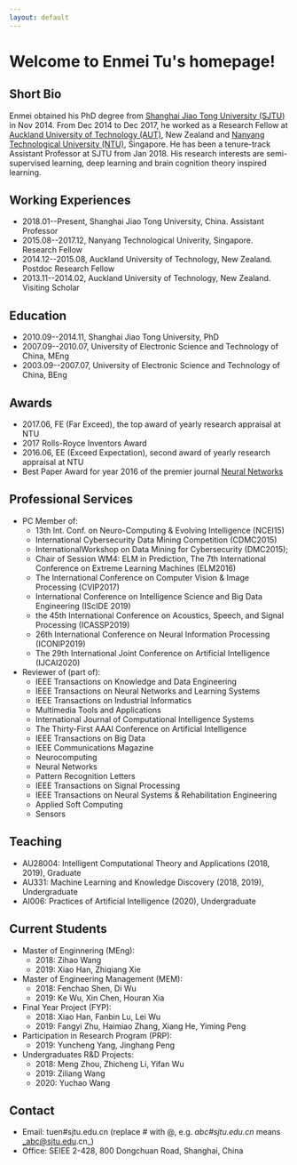 ```yaml
---
layout: default
---
```


<!-- Text can be **bold**, _italic_, or ~~strikethrough~~.

[Link to another page](./another-page.html).

There should be whitespace between paragraphs.

There should be whitespace between paragraphs. We recommend including a README, or a file with information about your project. -->
# Welcome to Enmei Tu's homepage! 

## Short Bio
Enmei obtained his PhD degree from [Shanghai Jiao Tong University (SJTU)](http://en.sjtu.edu.cn/) in Nov 2014. From Dec 2014 to Dec 2017, he  worked as a Research Fellow at [Auckland University of Technology (AUT)](https://www.aut.ac.nz/), New Zealand and [Nanyang Technological University (NTU)](https://www.ntu.edu.sg), Singapore. He has been a tenure-track Assistant Professor at SJTU from Jan 2018. His research interests are semi-supervised learning, deep learning and brain cognition theory inspired learning. 

## Working Experiences
* 2018.01--Present, Shanghai Jiao Tong University, China. Assistant Professor 
* 2015.08--2017.12, Nanyang Technological Univerity, Singapore. Research Fellow
* 2014.12--2015.08, Auckland University of Technology, New Zealand. Postdoc Research Fellow
* 2013.11--2014.02, Auckland University of Technology, New Zealand. Visiting Scholar

## Education
* 2010.09--2014.11, Shanghai Jiao Tong University, PhD
* 2007.09--2010.07, University of Electronic Science and Technology of China, MEng
* 2003.09--2007.07, University of Electronic Science and Technology of China, BEng

## Awards
* 2017.06, FE (Far Exceed), the top award of yearly research appraisal at NTU
* 2017 Rolls-Royce Inventors Award
* 2016.06, EE (Exceed Expectation), second award of yearly research appraisal at NTU
* Best Paper Award for year 2016 of the premier journal [Neural Networks](https://www.journals.elsevier.com/neural-networks)

## Professional Services
* PC Member of: 
  - 13th Int. Conf. on Neuro-Computing & Evolving Intelligence (NCEI15)
  - International Cybersecurity Data Mining Competition (CDMC2015)
  - InternationalWorkshop on Data Mining for Cybersecurity (DMC2015);
  - Chair of Session WM4: ELM in Prediction, The 7th International Conference on Extreme Learning Machines (ELM2016)
  - The International Conference on Computer Vision & Image Processing (CVIP2017)
  - International Conference on Intelligence Science and Big Data Engineering (IScIDE 2019)
  - the 45th International Conference on Acoustics, Speech, and Signal Processing (ICASSP2019)
  - 26th International Conference on Neural Information Processing (ICONIP2019)
  - The 29th International Joint Conference on Artificial Intelligence (IJCAI2020)
* Reviewer of (part of): 
  - IEEE Transactions on Knowledge and Data Engineering
  - IEEE Transactions on Neural Networks and Learning Systems
  - IEEE Transactions on Industrial Informatics
  - Multimedia Tools and Applications
  - International Journal of Computational Intelligence Systems
  - The Thirty-First AAAI Conference on Artificial Intelligence
  - IEEE Transactions on Big Data
  - IEEE Communications Magazine
  - Neurocomputing
  - Neural Networks
  - Pattern Recognition Letters
  - IEEE Transactions on Signal Processing
  - IEEE Transactions on Neural Systems & Rehabilitation Engineering
  - Applied Soft Computing
  - Sensors

## Teaching
* AU28004: Intelligent Computational Theory and Applications (2018, 2019), Graduate
* AU331: Machine Learning and Knowledge Discovery (2018, 2019), Undergraduate
* AI006:  Practices of Artificial Intelligence (2020), Undergraduate

## Current Students 
* Master of Enginnering (MEng):
  - 2018: Zihao Wang
  - 2019: Xiao Han, Zhiqiang Xie
* Master of Engineering Management (MEM):
  - 2018: Fenchao Shen, Di Wu
  - 2019: Ke Wu, Xin Chen, Houran Xia
* Final Year Project (FYP):
  - 2018: Xiao Han, Fanbin Lu, Lei Wu
  - 2019: Fangyi Zhu, Haimiao Zhang, Xiang He, Yiming Peng
* Participation in Research Program (PRP): 
  - 2019: Yuncheng Yang, Jinghang Peng
* Undergraduates R&D Projects: 
  - 2018: Meng Zhou, Zhicheng Li, Yifan Wu
  - 2019: Ziliang Wang
  - 2020: Yuchao Wang

## Contact
* Email: tuen#sjtu.edu.cn (replace # with @, e.g. _abc#sjtu.edu.cn_ means _abc@sjtu.edu.cn_)
* Office: SEIEE 2-428, 800 Dongchuan Road, Shanghai, China


<!-- ### Header 3

```js
// Javascript code with syntax highlighting.
var fun = function lang(l) {
  dateformat.i18n = require('./lang/' + l)
  return true;
}
```

```ruby
# Ruby code with syntax highlighting
GitHubPages::Dependencies.gems.each do |gem, version|
  s.add_dependency(gem, "= #{version}")
end
```

#### Header 4

*   This is an unordered list following a header.
*   This is an unordered list following a header.
*   This is an unordered list following a header.

##### Header 5

1.  This is an ordered list following a header.
2.  This is an ordered list following a header.
3.  This is an ordered list following a header.

###### Header 6

| head1        | head two          | three |
|:-------------|:------------------|:------|
| ok           | good swedish fish | nice  |
| out of stock | good and plenty   | nice  |
| ok           | good `oreos`      | hmm   |
| ok           | good `zoute` drop | yumm  |

### There's a horizontal rule below this.

* * *

### Here is an unordered list:

*   Item foo
*   Item bar
*   Item baz
*   Item zip

### And an ordered list:

1.  Item one
1.  Item two
1.  Item three
1.  Item four

### And a nested list:

- level 1 item
  - level 2 item
  - level 2 item
    - level 3 item
    - level 3 item
- level 1 item
  - level 2 item
  - level 2 item
  - level 2 item
- level 1 item
  - level 2 item
  - level 2 item
- level 1 item

### Small image

![Octocat](https://github.githubassets.com/images/icons/emoji/octocat.png)

### Large image

![Branching](https://guides.github.com/activities/hello-world/branching.png)


### Definition lists can be used with HTML syntax.

<dl>
<dt>Name</dt>
<dd>Godzilla</dd>
<dt>Born</dt>
<dd>1952</dd>
<dt>Birthplace</dt>
<dd>Japan</dd>
<dt>Color</dt>
<dd>Green</dd>
</dl> -->


<!-- ```
Long, single-line code blocks should not wrap. They should horizontally scroll if they are too long. This line should be long enough to demonstrate this.
```

```
The final element.
``` -->
